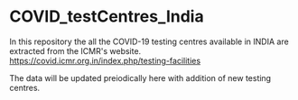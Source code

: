 # COVID_testCentres_India
In this repository the all the COVID-19 testing centres available in INDIA are extracted from the ICMR's website.
https://covid.icmr.org.in/index.php/testing-facilities

The data will be updated preiodically here with addition of new testing centres.
